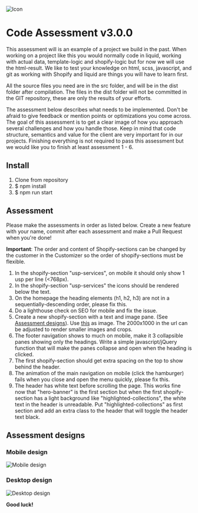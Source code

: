 ![Icon](https://bitbucket.org/code_internet_applications/code-assessment/raw/master/icon.png)
# Code Assessment v3.0.0 #
This assessment will is an example of a project we build in the past. When working on a project like this you would normally code in liquid, working with actual data, template-logic and shopify-logic but for now we will use the html-result. We like to test your knowledge on html, scss, javascript, and git as working with Shopify and liquid are things you will have to learn first.

All the source files you need are in the src folder, and will be in the dist folder after compilation. The files in the dist folder will not be committed in the GIT repository, these are only the results of your efforts.

The assessment below describes what needs to be implemented. Don't be afraid to give feedback or mention points or optimizations you come across. The goal of this assessment is to get a clear image of how you approach several challenges and how you handle those. Keep in mind that code structure, semantics and value for the client are very important for in our projects. Finishing everything is not required to pass this assessment but we would like you to finish at least assessment 1 - 6.

## Install ##
1. Clone from repository
1. $ npm install
1. $ npm run start

## Assessment ##
Please make the assessments in order as listed below. Create a new feature with your name, commit after each assessment and make a Pull Request when you're done!

**Important**: The order and content of Shopify-sections can be changed by the customer in the Customizer so the order of shopify-sections must be flexible.

1. In the shopify-section "usp-services", on mobile it should only show 1 usp per line (<768px).
1. In the shopify-section "usp-services" the icons should be rendered below the text.
1. On the homepage the heading elements (h1, h2, h3) are not in a sequentially-descending order, please fix this.
1. Do a lighthouse check on SEO for mobile and fix the issue.
1. Create a new shopify-section with a text and image pane. (See [Assessment designs](#markdown-header-assessment-designs)). Use [this](https://cdn.shopify.com/s/files/1/2396/4515/files/shopify-table-decor_2000x1000_crop_center.jpg) as image. The 2000x1000 in the url can be adjusted to render smaller images and crops.
1. The footer navigation shows to much on mobile, make it 3 collapsible panes showing only the headings. Write a simple javascript/jQuery function that will make the panes collapse and open when the heading is clicked.
1. The first shopify-section should get extra spacing on the top to show behind the header.
1. The animation of the main navigation on mobile (click the hamburger) fails when you close and open the menu quickly, please fix this.
1. The header has white text before scrolling the page. This works fine now that "hero-banner" is the first section but when the first shopify-section has a light background like "highlighted-collections", the white text in the header is unreadable. Put "highlighted-collections" as first section and add an extra class to the header that will toggle the header text black.

## Assessment designs ##
### Mobile design ###

![Mobile design](https://bitbucket.org/code_internet_applications/code-assessment/raw/master/assessment-mobile.png)

### Desktop design ###

![Desktop design](https://bitbucket.org/code_internet_applications/code-assessment/raw/master/assessment-desktop.png)

**Good luck!**
